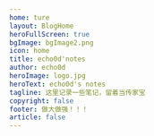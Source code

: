```yaml
---
home: ture
layout: BlogHome
heroFullScreen: true
bgImage: bgImage2.png
icon: home
title: echo0d'notes
author: echo0d
heroImage: logo.jpg
heroText: echo0d's notes
tagline: 这里记录一些笔记，留着当传家宝
copyright: false
footer: 做大做强！！！
article: false
---
```


